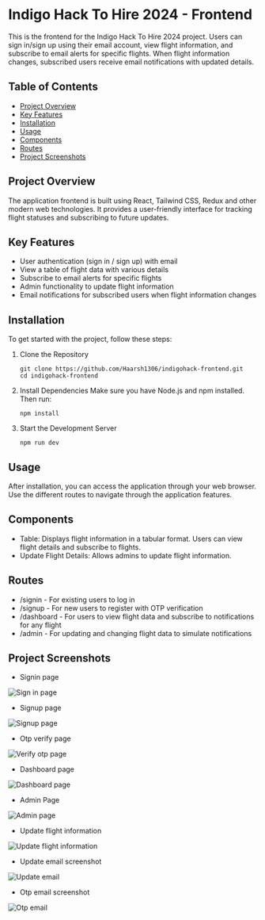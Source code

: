 # Indigo Hack To Hire 2024 - Frontend

This is the frontend for the Indigo Hack To Hire 2024 project. Users can sign in/sign up using their email account, view flight information, and subscribe to email alerts for specific flights. When flight information changes, subscribed users receive email notifications with updated details.

## Table of Contents
- [Project Overview](#project-overview)
- [Key Features](#key-features)
- [Installation](#installation)
- [Usage](#usage)
- [Components](#components)
- [Routes](#routes)
- [Project Screenshots](#project-screenshots)


## Project Overview

The application frontend is built using React, Tailwind CSS, Redux and other modern web technologies. It provides a user-friendly interface for tracking flight statuses and subscribing to future updates.

## Key Features

- User authentication (sign in / sign up) with email
- View a table of flight data with various details
- Subscribe to email alerts for specific flights
- Admin functionality to update flight information
- Email notifications for subscribed users when flight information changes

## Installation

To get started with the project, follow these steps:

1. Clone the Repository
   ```
   git clone https://github.com/Haarsh1306/indigohack-frontend.git
   cd indigohack-frontend
2. Install Dependencies
   Make sure you have Node.js and npm installed. Then run:
   ```
   npm install
4. Start the Development Server
   ```
   npm run dev
## Usage

After installation, you can access the application through your web browser. Use the different routes to navigate through the application features.

## Components

- Table: Displays flight information in a tabular format. Users can view flight details and subscribe to flights.
- Update Flight Details: Allows admins to update flight information.

## Routes

- /signin - For existing users to log in
- /signup - For new users to register with OTP verification
- /dashboard - For users to view flight data and subscribe to notifications for any flight
- /admin - For updating and changing flight data to simulate notifications

## Project Screenshots
- Signin page

![Sign in page](./images/signin.png)

- Signup page

![Signup page](./images/signup.png)

- Otp verify page

![Verify otp page](./images/verify-otp.png)

- Dashboard page

![Dashboard page](./images/dashboard.png)

- Admin Page

![Admin page](./images/admin.png)

- Update flight information

![Update flight information](./images/update-flight-details.png)

- Update email screenshot

![Update email](./images/update-email.png)

- Otp email screenshot

![Otp email](./images/otp-email.png)